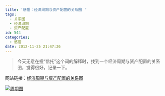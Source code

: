 ```yaml
---
title: '感悟：经济周期与资产配置的关系图 '
tags:
  - 关系图
  - 经济周期
  - 资产配置
id: 544
categories:
  - 感悟
date: 2012-11-25 21:47:26
---
```


> 今天无意在搜“信托”这个词的解释时，找到一个经济周期与资产配置的关系图，觉得很好，记录一下。

网站链接：[经济周期与资产配置的关系图](http://www.ylcf.com.cn/guihuaSet.aspx "经济周期与资产配置的关系图")

[![](http://www.m690.com/wp-content/uploads/2012/11/周期图.jpg "周期图")](http://www.m690.com/wp-content/uploads/2012/11/周期图.jpg)